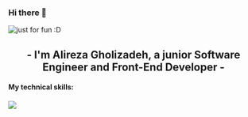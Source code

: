 ### Hi there 👋

<img src= "https://user-images.githubusercontent.com/64093004/189521894-75c31948-3701-442a-b7a6-2e2e222dccf9.svg" alt="just for fun :D">
<br>

<h2 align="center">
   - I'm Alireza Gholizadeh, a junior Software Engineer and Front-End Developer -<br>
</h2>

<h4> My technical skills: <h4>
<img src= "https://img.shields.io/badge/html5-%23E34F26.svg?style=for-the-badge&logo=html5&logoColor=white">
